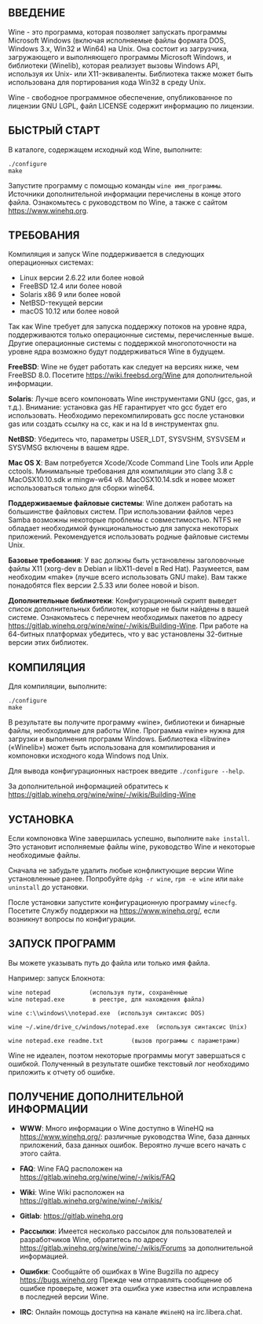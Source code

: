## ВВЕДЕНИЕ

Wine - это программа, которая позволяет запускать программы Microsoft
Windows (включая исполняемые файлы формата DOS, Windows 3.x, Win32 и
Win64) на Unix. Она состоит из загрузчика, загружающего и выполняющего
программы Microsoft Windows, и библиотеки (Winelib), которая реализует
вызовы Windows API, используя их Unix- или X11-эквиваленты. Библиотека
также может быть использована для портирования кода Win32 в среду Unix.

Wine - свободное программное обеспечение, опубликованное по лицензии
GNU LGPL, файл LICENSE содержит информацию по лицензии.


## БЫСТРЫЙ СТАРТ

В каталоге, содержащем исходный код Wine, выполните:

```
./configure
make
```

Запустите программу с помощью команды `wine имя_программы`. Источники
дополнительной информации перечислены в конце этого файла. Ознакомьтесь с
руководством по Wine, а также с сайтом https://www.winehq.org.


## ТРЕБОВАНИЯ

Компиляция и запуск Wine поддерживается в следующих операционных системах:

- Linux версии 2.6.22 или более новой
- FreeBSD 12.4 или более новой
- Solaris x86 9 или более новой
- NetBSD-текущей версии
- macOS 10.12 или более новой

Так как Wine требует для запуска поддержку потоков на уровне ядра,
поддерживаются только операционные системы, перечисленные выше. Другие
операционные системы с поддержкой многопоточности на уровне ядра
возможно будут поддерживаться Wine в будущем.

**FreeBSD**:
  Wine не будет работать как следует на версиях ниже, чем FreeBSD 8.0.
  Посетите <https://wiki.freebsd.org/Wine> для дополнительной информации.

**Solaris**:
  Лучше всего компоновать Wine инструментами GNU
  (gcc, gas, и т.д.). Внимание: установка gas *НЕ* гарантирует
  что gcc будет его использовать. Необходимо перекомпилировать gcc после
  установки gas или создать ссылку на cc, как и на ld в инструментах gnu.

**NetBSD**:
  Убедитесь что, параметры USER_LDT, SYSVSHM, SYSVSEM и SYSVMSG
  включены в вашем ядре.

**Mac OS X**:
  Вам потребуется Xcode/Xcode Command Line Tools или Apple cctools.
  Минимальные требования для компиляции это clang 3.8 c MacOSX10.10.sdk и
  mingw-w64 v8. MacOSX10.14.sdk и новее может использоваться только для
  сборки wine64.

**Поддерживаемые файловые системы**:
  Wine должен работать на большинстве файловых систем. При использовании файлов
  через Samba возможны некоторые проблемы с совместимостью. NTFS не обладает
  необходимой функциональностью для запуска некоторых приложений.
  Рекомендуется использовать родные файловые системы Unix.

**Базовые требования**:
  У вас должны быть установлены заголовочные файлы X11
  (xorg-dev в Debian и libX11-devel в Red Hat).
  Разумеется, вам необходим «make» (лучше всего использовать GNU make).
  Вам также понадобятся flex версии 2.5.33 или более новой и bison.

**Дополнительные библиотеки**:
  Конфигурационный скрипт выведет список дополнительных библиотек, которые не были
  найдены в вашей системе. Ознакомьтесь с перечнем необходимых пакетов по адресу
  https://gitlab.winehq.org/wine/wine/-/wikis/Building-Wine. При работе на 64-битных платформах
  убедитесь, что у вас установлены 32-битные версии этих библиотек.

## КОМПИЛЯЦИЯ

Для компиляции, выполните:

```
./configure
make
```

В результате вы получите программу «wine», библиотеки и бинарные файлы,
необходимые для работы Wine.
Программа «wine» нужна для загрузки и выполнения программ Windows.
Библиотека «libwine» («Winelib») может быть использована для компилирования и
компоновки исходного кода Windows под Unix.

Для вывода конфигурационных настроек введите `./configure --help`.

За дополнительной информацией обратитесь к https://gitlab.winehq.org/wine/wine/-/wikis/Building-Wine


## УСТАНОВКА

Если компоновка Wine завершилась успешно, выполните `make install`. Это
установит исполняемые файлы wine, руководство Wine и некоторые
необходимые файлы.

Сначала не забудьте удалить любые конфликтующие версии Wine установленные ранее.
Попробуйте `dpkg -r wine`, `rpm -e wine` или `make uninstall` до установки.

После установки запустите конфигурационную программу `winecfg`. Посетите
Службу поддержки на https://www.winehq.org/, если возникнут вопросы по конфигурации.


## ЗАПУСК ПРОГРАММ

Вы можете указывать путь до файла или только имя файла.

Например: запуск Блокнота:

```
wine notepad		   (используя пути, сохранённые
wine notepad.exe	    в реестре, для нахождения файла)

wine c:\\windows\\notepad.exe  (используя синтаксис DOS)

wine ~/.wine/drive_c/windows/notepad.exe  (используя синтаксис Unix)

wine notepad.exe readme.txt		   (вызов программы с параметрами)
```

Wine не идеален, поэтом некоторые программы могут завершаться с ошибкой.
Полученный в результате ошибке текстовый лог необходимо приложить к отчету
об ошибке.


## ПОЛУЧЕНИЕ ДОПОЛНИТЕЛЬНОЙ ИНФОРМАЦИИ

- **WWW**: Много информации о Wine доступно в WineHQ на
	 https://www.winehq.org/: различные руководства Wine, база данных приложений,
	 база данных ошибок. Вероятно лучше всего начать с этого сайта.

- **FAQ**: Wine FAQ расположен на https://gitlab.winehq.org/wine/wine/-/wikis/FAQ

- **Wiki**: Wine Wiki расположен на https://gitlab.winehq.org/wine/wine/-/wikis/

- **Gitlab**: https://gitlab.winehq.org

- **Рассылки**:
	 Имеется несколько рассылок для пользователей и разработчиков
	 Wine, обратитесь по адресу
	 https://gitlab.winehq.org/wine/wine/-/wikis/Forums за
	 дополнительной информацией.

- **Ошибки**: Сообщайте об ошибках в Wine Bugzilla по адресу https://bugs.winehq.org
	 Прежде чем отправлять сообщение об ошибке проверьте, может эта ошибка
	 уже известна или исправлена в последней версии Wine.

- **IRC**: Онлайн помощь доступна на канале `#WineHQ` на irc.libera.chat.
